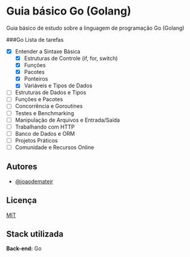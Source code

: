 
# Guia básico Go (Golang)

Guia básico de estudo sobre a linguagem de programação Go (Golang)

###Go Lista de tarefas

- [X] Entender a Sintaxe Básica
    - [X] Estruturas de Controle (if, for, switch)
    - [X] Funções
    - [X] Pacotes
    - [X] Ponteiros
    - [X] Variáveis e Tipos de Dados
- [ ] Estruturas de Dados e Tipos
- [ ] Funções e Pacotes
- [ ] Concorrência e Goroutines
- [ ] Testes e Benchmarking
- [ ] Manipulação de Arquivos e Entrada/Saída
- [ ] Trabalhando com HTTP
- [ ] Banco de Dados e ORM
- [ ] Projetos Práticos
- [ ] Comunidade e Recursos Online

## Autores

- [@joaodematejr](https://www.github.com/joaodematejr)


## Licença

[MIT](https://choosealicense.com/licenses/mit/)


## Stack utilizada


**Back-end:** Go

